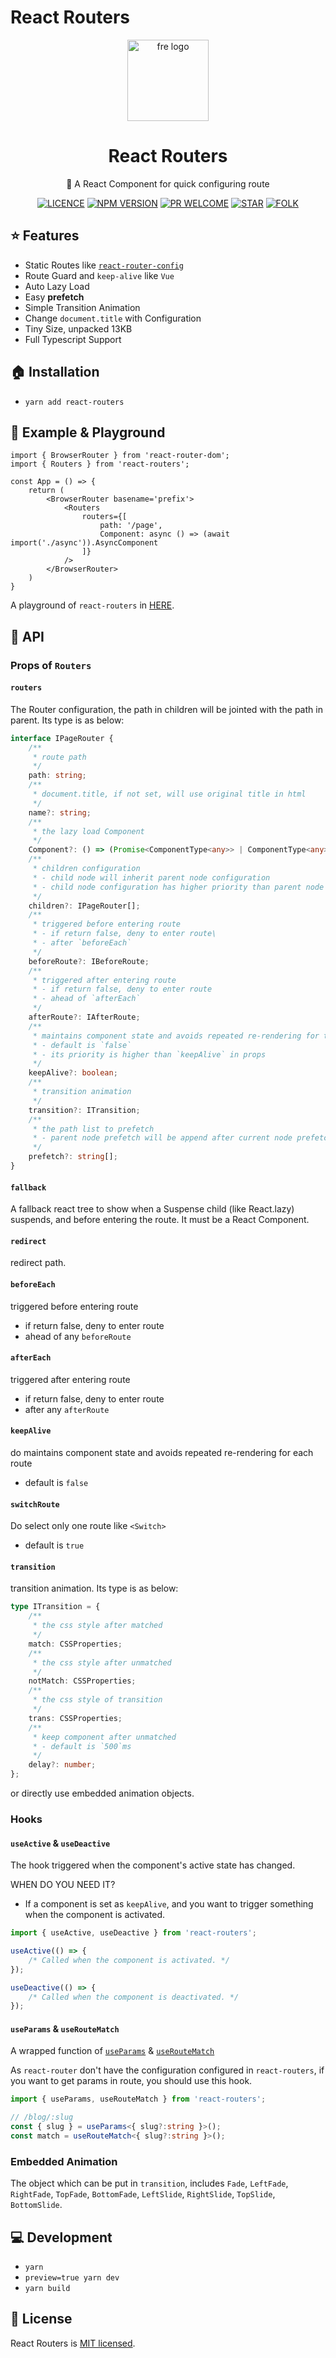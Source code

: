 # React Routers

<p align="center"><img src="./assets/icon.jpeg" alt="fre logo" width="130"></p>
<h1 align="center">React Routers</h1>
<p align="center">🌠 A React Component for quick configuring route</p>
<p align="center">
<a href="https://github.com/Bert0324/react-routers/blob/main/LICENCE"><img src="https://img.shields.io/badge/license-MIT-blue.svg" alt="LICENCE"></a>
<a href="https://www.npmjs.com/package/react-routers"><img src="https://badge.fury.io/js/react-routers.svg" alt="NPM VERSION"></a>
<a href="https://github.com/Bert0324/react-routers/pulls"><img src="https://img.shields.io/badge/PRs-welcome-brightgreen.svg" alt="PR WELCOME"></a>
<a href="https://github.com/bert0324/react-routers"><img src="https://githubbadges.com/star.svg?user=bert0324&repo=react-routers&style=default" alt="STAR"></a>
<a href="https://github.com/bert0324/react-routers/fork"><img src="https://githubbadges.com/fork.svg?user=bert0324&repo=react-routers&style=default" alt="FOLK"></a>
</p>

## ⭐ Features

- Static Routes like [`react-router-config`](https://github.com/ReactTraining/react-router/tree/master/packages/react-router-config)
- Route Guard and `keep-alive` like `Vue`
- Auto Lazy Load
- Easy **prefetch**
- Simple Transition Animation
- Change `document.title` with Configuration
- Tiny Size, unpacked 13KB
- Full Typescript Support

## 🏠 Installation

- `yarn add react-routers`

## 🎠 Example & Playground

```tsx
import { BrowserRouter } from 'react-router-dom';
import { Routers } from 'react-routers';

const App = () => {
    return (
        <BrowserRouter basename='prefix'>
            <Routers
                routers={[
                    path: '/page',
                    Component: async () => (await import('./async')).AsyncComponent
                ]}
            />
        </BrowserRouter>
    )
}
```

A playground of `react-routers` in [HERE](https://stackblitz.com/edit/react-routers-demo).

## 📑 API

### Props of `Routers`

#### `routers`

The Router configuration, the path in children will be jointed with the path in parent. Its type is as below:

```ts
interface IPageRouter {
    /**
     * route path
     */
    path: string;
    /**
     * document.title, if not set, will use original title in html
     */
    name?: string;
    /**
     * the lazy load Component
     */
    Component?: () => (Promise<ComponentType<any>> | ComponentType<any>);
    /**
     * children configuration
     * - child node will inherit parent node configuration
     * - child node configuration has higher priority than parent node configuration
     */
    children?: IPageRouter[];
    /**
     * triggered before entering route
     * - if return false, deny to enter route\
     * - after `beforeEach`
     */
    beforeRoute?: IBeforeRoute;
    /**
     * triggered after entering route
     * - if return false, deny to enter route
     * - ahead of `afterEach`
     */
    afterRoute?: IAfterRoute;
    /**
     * maintains component state and avoids repeated re-rendering for the route
     * - default is `false`
     * - its priority is higher than `keepAlive` in props
     */
    keepAlive?: boolean;
    /**
     * transition animation
     */
    transition?: ITransition;
    /**
     * the path list to prefetch
     * - parent node prefetch will be append after current node prefetch
     */
    prefetch?: string[];
}
```

#### `fallback`

A fallback react tree to show when a Suspense child (like React.lazy) suspends, and before entering the route. It must be a React Component.

#### `redirect`

redirect path.

#### `beforeEach`

triggered before entering route

- if return false, deny to enter route
- ahead of any `beforeRoute`

#### `afterEach`

triggered after entering route

- if return false, deny to enter route
- after any `afterRoute`

#### `keepAlive`

do maintains component state and avoids repeated re-rendering for each route

- default is `false`

#### `switchRoute`

Do select only one route like `<Switch>`

- default is `true`

#### `transition`

transition animation. Its type is as below:

```ts
type ITransition = {
    /**
     * the css style after matched
     */
    match: CSSProperties;
    /**
     * the css style after unmatched
     */
    notMatch: CSSProperties;
    /**
     * the css style of transition
     */
    trans: CSSProperties;
    /**
     * keep component after unmatched
     * - default is `500`ms
     */
    delay?: number;
};
```

or directly use embedded animation objects.

### Hooks

#### `useActive` & `useDeactive`

The hook triggered when the component's active state has changed.

WHEN DO YOU NEED IT?

- If a component is set as `keepAlive`, and you want to trigger something when the component is activated.

```ts
import { useActive, useDeactive } from 'react-routers';

useActive(() => {
    /* Called when the component is activated. */
});

useDeactive(() => {
    /* Called when the component is deactivated. */
});
```

#### `useParams` & `useRouteMatch`

A wrapped function of [`useParams`](https://reactrouter.com/web/api/Hooks/useroutematch) & [`useRouteMatch`](https://reactrouter.com/web/api/Hooks/useroutematch)

As `react-router` don't have the configuration configured in `react-routers`, if you want to get params in route, you should use this hook.

```ts
import { useParams, useRouteMatch } from 'react-routers';

// /blog/:slug
const { slug } = useParams<{ slug?:string }>(); 
const match = useRouteMatch<{ slug?:string }>();
```

### Embedded Animation

The object which can be put in `transition`, includes `Fade`, `LeftFade`, `RightFade`, `TopFade`, `BottomFade`, `LeftSlide`, `RightSlide`, `TopSlide`, `BottomSlide`.

## 💻 Development

- `yarn`
- `preview=true yarn dev`
- `yarn build`

## 🍧 License

React Routers is [MIT licensed](https://github.com/Bert0324/react-routers/blob/main/LICENCE).
